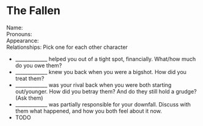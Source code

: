 # The Fallen
Name:  
Pronouns:  
Appearance:  
Relationships: Pick one for each other character
- _____________ helped you out of a tight spot, financially. What/how much do you owe them?
- _____________ knew you back when you were a bigshot. How did you treat them?
- _____________ was your rival back when you were both starting out/younger. How did you betray them? And do they still hold a grudge? (Ask them)
- _____________ was partially responsible for your downfall. Discuss with them what happened, and how you both feel about it now.
- TODO
